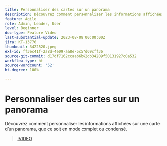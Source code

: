 ```yaml
---
title: Personnaliser des cartes sur un panorama
description: Découvrez comment personnaliser les informations affichées sur une carte d’un panorama, que ce soit en mode complet ou condensé.
feature: Agile
role: Admin, Leader, User
level: Beginner
doc-type: Feature Video
last-substantial-update: 2023-08-08T00:00:00Z
jira: KT-13776
thumbnail: 3422520.jpeg
exl-id: ff3ec41f-2a8d-4e09-aa8e-5c57d69cff36
source-git-commit: d17df7162ccaab6b62db34209f50131927c0a532
workflow-type: ht
source-wordcount: '52'
ht-degree: 100%

---
```


# Personnaliser des cartes sur un panorama

Découvrez comment personnaliser les informations affichées sur une carte d’un panorama, que ce soit en mode complet ou condensé.

>[!VIDEO](https://video.tv.adobe.com/v/3446533/?quality=12&learn=on&enablevpops&captions=fre_fr)
